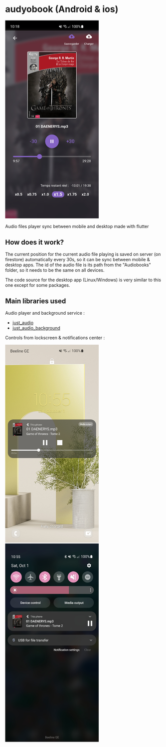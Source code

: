 # audyobook (Android & ios)

<img src="https://github.com/YofarDev/audyobook/blob/main/screen_player.jpg" width="300">

Audio files player sync between mobile and desktop made with flutter

## How does it work?

The current position for the current audio file playing is saved on server (on firestore) automatically every 30s, so it can be sync between mobile & desktop apps. The id of the audio file is its path from the "Audiobooks" folder, so it needs to be the same on all devices.

The code source for the desktop app (Linux/Windows) is very similar to this one except for some packages.

## Main libraries used

Audio player and background service :

- [just_audio](https://pub.dev/packages/just_audio)
- [just_audio_background](https://pub.dev/packages/just_audio_background)

Controls from lockscreen & notifications center :

<img src="https://github.com/YofarDev/audyobook/blob/main/screen_lockscreen.jpg" width="300"> <img src="https://github.com/YofarDev/audyobook/blob/main/screen_notifcenter.jpg" width="300">


